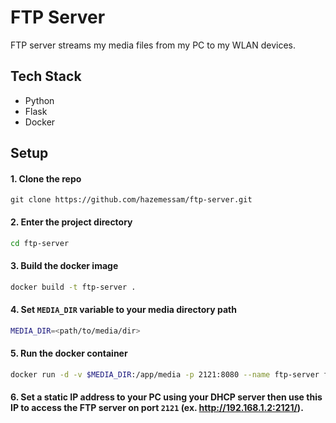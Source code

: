 # FTP Server
FTP server streams my media files from my PC to my WLAN devices.

## Tech Stack
- Python
- Flask
- Docker

## Setup

#### 1. Clone the repo
```bach
git clone https://github.com/hazemessam/ftp-server.git
```

#### 2. Enter the project directory
```bash
cd ftp-server
```

#### 3. Build the docker image
```bash
docker build -t ftp-server .
```

#### 4. Set `MEDIA_DIR` variable to your media directory path
```bash
MEDIA_DIR=<path/to/media/dir>
```

#### 5. Run the docker container
```bash
docker run -d -v $MEDIA_DIR:/app/media -p 2121:8080 --name ftp-server ftp-server
```

#### 6. Set a static IP address to your PC using your DHCP server then use this IP to access the FTP server on port `2121` (ex. http://192.168.1.2:2121/).
